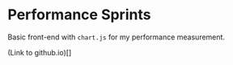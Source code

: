 # Performance Sprints

Basic front-end with `chart.js` for my performance measurement.

(Link to github.io)[]